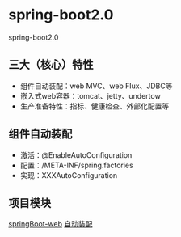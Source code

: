 # spring-boot2.0
spring-boot2.0

## 三大（核心）特性
* 组件自动装配：web MVC、web Flux、JDBC等  
* 嵌入式web容器：tomcat、jetty、undertow
* 生产准备特性：指标、健康检查、外部化配置等

## 组件自动装配
* 激活：@EnableAutoConfiguration
* 配置：/META-INF/spring.factories
* 实现：XXXAutoConfiguration

## 项目模块  
<a href="spring-boot-servlet/README.md">springBoot-web</a>
<a href="auto-configure/README.md">自动装配</a>
